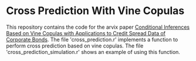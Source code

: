 # Cross Prediction With Vine Copulas

This repository contains the code for the arvix paper [Conditional Inferences Based on Vine Copulas with Applications to Credit Spread Data of Corporate Bonds](https://arxiv.org/abs/2008.05606). The file 'cross_prediction.r' implements a function to perform cross prediction based on vine copulas. The file 'cross_prediction_simulation.r' shows an example of using this function.
